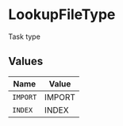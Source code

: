 # LookupFileType

Task type


## Values

| Name     | Value    |
| -------- | -------- |
| `IMPORT` | IMPORT   |
| `INDEX`  | INDEX    |